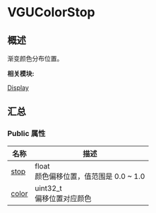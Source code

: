 # VGUColorStop


## 概述

渐变颜色分布位置。

**相关模块:**

[Display](_display.md)


## 汇总


### Public 属性

  | 名称 | 描述 | 
| -------- | -------- |
| [stop](_display.md#stop) | float<br/>颜色偏移位置，值范围是&nbsp;0.0&nbsp;~&nbsp;1.0 | 
| [color](_display.md#color-45) | uint32_t<br/>偏移位置对应颜色 | 
